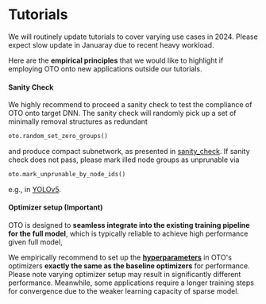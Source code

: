 # Tutorials

We will routinely update tutorials to cover varying use cases in 2024. Please expect slow update in Januaray due to recent heavy workload. 

Here are the **empirical principles** that we would like to highlight if employing OTO onto new applications outside our tutorials.

#### Sanity Check

We highly recommend to proceed a sanity check to test the compliance of OTO onto target DNN. The sanity check will randomly pick up a set of minimally removal structures as redundant 

```python
oto.random_set_zero_groups()
```
and produce compact subnetwork, as presented in [sanity_check](https://github.com/tianyic/only_train_once/blob/main/sanity_check/test_resnet18.py). If sanity check does not pass, please mark illed node groups as unprunable via

```python
oto.mark_unprunable_by_node_ids()
```
e.g., in [YOLOv5](https://github.com/tianyic/only_train_once/blob/main/sanity_check/test_yolov5.py).


#### Optimizer setup (Important)

OTO is designed to **seamless integrate into the existing training pipeline for the full model**, which is typically reliable to achieve high performance given full model, 

We empirically recommend to set up the [**hyperparameters**](https://github.com/tianyic/only_train_once/blob/cbb3d3dccf95c383e9cddcbaf8592cf3db13817b/only_train_once/__init__.py#L47) in OTO's optimizers **exactly the same as the baseline optimizers** for performance. Please note varying optimizer setup may result in significantly different performance. Meanwhile, some applications require a longer training steps for convergence due to the weaker learning capacity of sparse model. 

